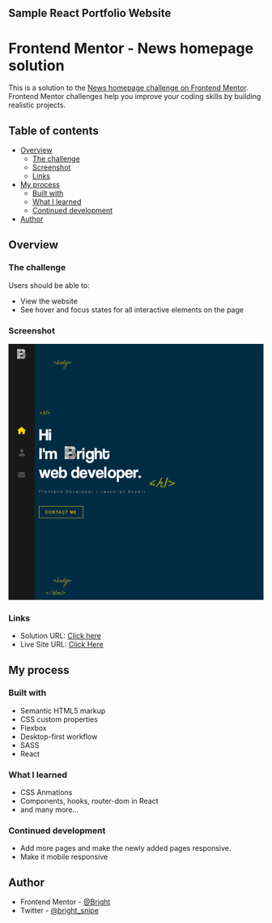 ## Sample React Portfolio Website

# Frontend Mentor - News homepage solution

This is a solution to the [News homepage challenge on Frontend Mentor](https://www.frontendmentor.io/challenges/news-homepage-H6SWTa1MFl). Frontend Mentor challenges help you improve your coding skills by building realistic projects.

## Table of contents

- [Overview](#overview)
  - [The challenge](#the-challenge)
  - [Screenshot](#screenshot)
  - [Links](#links)
- [My process](#my-process)
  - [Built with](#built-with)
  - [What I learned](#what-i-learned)
  - [Continued development](#continued-development)
- [Author](#author)

## Overview

### The challenge

Users should be able to:

- View the website
- See hover and focus states for all interactive elements on the page

### Screenshot

![Screenshot of the Webpage](./src/assets/images/sample-portfolio-website.png)

### Links

- Solution URL: [Click here](https://github.com/Brighties/sample-react-portfolio-website)
- Live Site URL: [Click Here](https://jocular-torrone-8f126f.netlify.app/)

## My process

### Built with

- Semantic HTML5 markup
- CSS custom properties
- Flexbox
- Desktop-first workflow
- SASS
- React

### What I learned

- CSS Anmations
- Components, hooks, router-dom in React
- and many more...

### Continued development

- Add more pages and make the newly added pages responsive.
- Make it mobile responsive

## Author

- Frontend Mentor - [@Bright](https://www.frontendmentor.io/profile/Brighties)
- Twitter - [@bright_snipe](https://www.twitter.com/bright_snipe)
